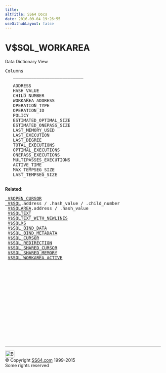 ```yaml
---
title:
altTitle: SS64 Docs
date: 2016-09-04 19:26:55
useGithubLayout: false
---
```

<!-- #BeginLibraryItem "/Library/head_orav.lbi" --><!-- #EndLibraryItem --><h1>V$SQL_WORKAREA </h1>  
 <p> Data Dictionary View </p> 
 
<pre>Columns
   ___________________________
 
   ADDRESS
   HASH_VALUE
   CHILD_NUMBER
   WORKAREA_ADDRESS
   OPERATION_TYPE
   OPERATION_ID
   POLICY
   ESTIMATED_OPTIMAL_SIZE
   ESTIMATED_ONEPASS_SIZE
   LAST_MEMORY_USED
   LAST_EXECUTION
   LAST_DEGREE
   TOTAL_EXECUTIONS
   OPTIMAL_EXECUTIONS
   ONEPASS_EXECUTIONS
   MULTIPASSES_EXECUTIONS
   ACTIVE_TIME
   MAX_TEMPSEG_SIZE
   LAST_TEMPSEG_SIZE

</pre>
<p><b>Related:</b></p>
<pre><a href="V$OPEN_CURSOR.html"> V$OPEN_CURSOR</a> 
<a href="V$SQL.html"> V$SQL</a>.address / .hash_value / .child_number 
 <a href="V$SQLAREA.html">V$SQLAREA</a>.address / .hash_value 
 <a href="V$SQLTEXT.html">V$SQLTEXT</a> 
 <a href="V$SQLTEXT_WITH_NEWLINES.html">V$SQLTEXT_WITH_NEWLINES</a> 
 <a href="V$SQLXS.html">V$SQLXS</a> 
 <a href="V$SQL_BIND_DATA.html">V$SQL_BIND_DATA</a> 
 <a href="V$SQL_BIND_METADATA.html">V$SQL_BIND_METADATA</a> 
 <a href="V$SQL_CURSOR.html">V$SQL_CURSOR</a> 
 <a href="V$SQL_REDIRECTION.html">V$SQL_REDIRECTION</a> 
 <a href="V$SQL_SHARED_CURSOR.html">V$SQL_SHARED_CURSOR</a> 
 <a href="V$SQL_SHARED_MEMORY.html">V$SQL_SHARED_MEMORY</a> 
 <a href="V$SQL_WORKAREA_ACTIVE.html">V$SQL_WORKAREA_ACTIVE</a> </pre><!-- #BeginLibraryItem "/Library/foot_orad.lbi" --><p><script async="" src="//pagead2.googlesyndication.com/pagead/js/adsbygoogle.js"></script>
<!-- oracle-footer -->
<ins class="adsbygoogle" style="display:inline-block;width:300px;height:250px" data-ad-client="ca-pub-6140977852749469" data-ad-slot="4275490898"></ins>
<script>
(adsbygoogle = window.adsbygoogle || []).push({});
</script></p>
<hr>
<div id="bl" class="footer"><a href="#"><img src="../images/top.png" width="30" height="22" alt="Back to the Top"></a></div>
<div id="br" class="footer, tagline">© Copyright <a href="http://ss64.com/">SS64.com</a> 1999-2015<br>
Some rights reserved</div>
<!-- #EndLibraryItem -->

